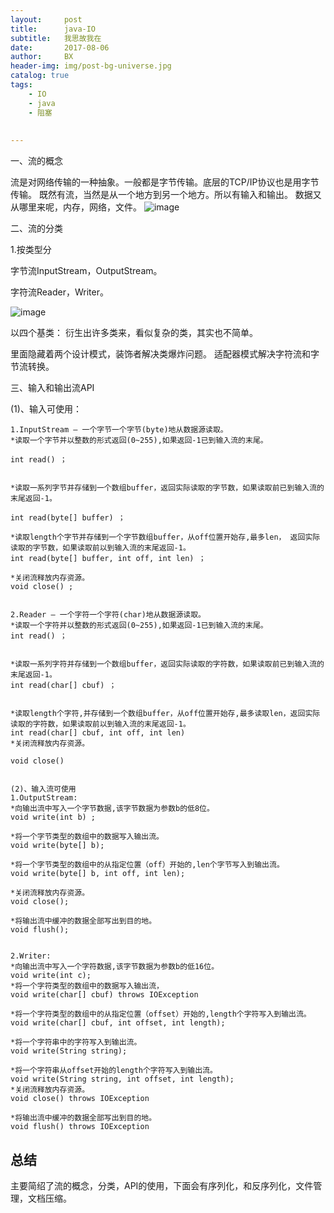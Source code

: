 ```yaml
---
layout:     post
title:      java-IO
subtitle:   我思故我在
date:       2017-08-06
author:     BX
header-img: img/post-bg-universe.jpg
catalog: true
tags:
    - IO
    - java
    - 阻塞
    
    
---
```

一、流的概念

流是对网络传输的一种抽象。一般都是字节传输。底层的TCP/IP协议也是用字节传输。
既然有流，当然是从一个地方到另一个地方。所以有输入和输出。
数据又从哪里来呢，内存，网络，文件。
![image](https://box.kancloud.cn/2016-04-13_570df38a9c41a.jpg)


二、流的分类

1.按类型分

 字节流InputStream，OutputStream。
 
 字符流Reader，Writer。

![image](https://box.kancloud.cn/2016-03-15_56e77dbc615d9.jpg)


以四个基类：
    衍生出许多类来，看似复杂的类，其实也不简单。
    
里面隐藏着两个设计模式，装饰者解决类爆炸问题。
适配器模式解决字符流和字节流转换。


三、输入和输出流API


(1)、输入可使用：


```
1.InputStream – 一个字节一个字节(byte)地从数据源读取。
*读取一个字节并以整数的形式返回(0~255),如果返回-1已到输入流的末尾。

int read() ；


*读取一系列字节并存储到一个数组buffer，返回实际读取的字节数，如果读取前已到输入流的末尾返回-1。

int read(byte[] buffer) ；

*读取length个字节并存储到一个字节数组buffer，从off位置开始存,最多len， 返回实际读取的字节数，如果读取前以到输入流的末尾返回-1。
int read(byte[] buffer, int off, int len) ；

*关闭流释放内存资源。
void close() ;


2.Reader – 一个字符一个字符(char)地从数据源读取。
*读取一个字符并以整数的形式返回(0~255),如果返回-1已到输入流的末尾。
int read() ；


*读取一系列字符并存储到一个数组buffer，返回实际读取的字符数，如果读取前已到输入流的末尾返回-1。
int read(char[] cbuf) ；


*读取length个字符,并存储到一个数组buffer，从off位置开始存,最多读取len，返回实际读取的字符数，如果读取前以到输入流的末尾返回-1。
int read(char[] cbuf, int off, int len)
*关闭流释放内存资源。

void close()


(2)、输入流可使用
1.OutputStream:
*向输出流中写入一个字节数据,该字节数据为参数b的低8位。
void write(int b) ;

*将一个字节类型的数组中的数据写入输出流。
void write(byte[] b);

*将一个字节类型的数组中的从指定位置（off）开始的,len个字节写入到输出流。
void write(byte[] b, int off, int len);

*关闭流释放内存资源。
void close();

*将输出流中缓冲的数据全部写出到目的地。
void flush();


2.Writer:
*向输出流中写入一个字符数据,该字节数据为参数b的低16位。
void write(int c);
*将一个字符类型的数组中的数据写入输出流，
void write(char[] cbuf) throws IOException

*将一个字符类型的数组中的从指定位置（offset）开始的,length个字符写入到输出流。
void write(char[] cbuf, int offset, int length);

*将一个字符串中的字符写入到输出流。
void write(String string);

*将一个字符串从offset开始的length个字符写入到输出流。
void write(String string, int offset, int length);
*关闭流释放内存资源。
void close() throws IOException

*将输出流中缓冲的数据全部写出到目的地。
void flush() throws IOException
```






## 总结
主要简绍了流的概念，分类，API的使用，下面会有序列化，和反序列化，文件管理，文档压缩。


